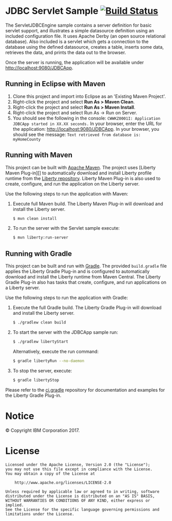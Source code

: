 JDBC Servlet Sample [![Build Status](https://travis-ci.org/WASdev/sample.servlet.jdbc.svg?branch=master)](https://travis-ci.org/WASdev/sample.servlet.jdbc)
==============

The ServletJDBCEngine sample contains a server definition for basic servlet support, and illustrates a simple datasource definition using an included configuration file. It uses Apache Derby (an open source relational database). Also included is a servlet which gets a connection to the database using the defined datasource, creates a table, inserts some data, retrieves the data, and prints the data out to the browser.

Once the server is running, the application will be available under [http://localhost:9080/JDBCApp](http://localhost:9080/JDBCApp).

## Running in Eclipse with Maven

1. Clone this project and import into Eclipse as an 'Existing Maven Project'.
2. Right-click the project and select **Run As > Maven Clean**.
3. Right-click the project and select **Run As > Maven Install**.
4. Right-click the project and select Run As -> Run on Server.
5. You should see the following in the console:
   `CWWKZ0001I: Application JDBCApp started in XX.XX seconds.`
    In your browser, enter the URL for the application: [http://localhost:9080/JDBCApp](http://localhost:9080/JDBCApp).
    In your browser, you should see the message:
    `Text retrieved from database is: myHomeCounty`

## Running with Maven

This project can be built with [Apache Maven](http://maven.apache.org/). The project uses [Liberty Maven Plug-in][] to automatically download and install Liberty profile runtime from the [Liberty repository](https://developer.ibm.com/wasdev/downloads/). Liberty Maven Plug-in is also used to create, configure, and run the application on the Liberty server. 

Use the following steps to run the application with Maven:

1. Execute full Maven build. The Liberty Maven Plug-in will download and install the Liberty server.
    ```bash
    $ mvn clean install
    ```

2. To run the server with the Servlet sample execute:
    ```bash
    $ mvn liberty:run-server
    ```

## Running with Gradle

This project can be built and run with [Gradle](http://gradle.org/). The provided `build.gradle` file applies the Liberty Gradle Plug-in and is configured to automatically download and install the Liberty runtime from Maven Central. The Liberty Gradle Plug-in also has tasks that create, configure, and run applications on a Liberty server.

Use the following steps to run the application with Gradle:

1. Execute the full Gradle build. The Liberty Gradle Plug-in will download and install the Liberty server.
    ```bash
    $ ./gradlew clean build
    ```

2. To start the server with the JDBCApp sample run:
    ```bash
    $ ./gradlew libertyStart
    ```

    Alternatively, execute the run command:
    ```bash
    $ gradle libertyRun --no-daemon
    ```

3. To stop the server, execute:
    ```bash
    $ gradle libertyStop
    ```  

Please refer to the [ci.gradle](http://github.com/WASDev/ci.gradle) repository for documentation and examples for the Liberty Gradle Plug-in.


# Notice

© Copyright IBM Corporation 2017.

# License

```text
Licensed under the Apache License, Version 2.0 (the "License");
you may not use this file except in compliance with the License.
You may obtain a copy of the License at

    http://www.apache.org/licenses/LICENSE-2.0

Unless required by applicable law or agreed to in writing, software
distributed under the License is distributed on an "AS IS" BASIS,
WITHOUT WARRANTIES OR CONDITIONS OF ANY KIND, either express or implied.
See the License for the specific language governing permissions and
limitations under the License.
````

